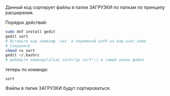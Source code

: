 Данный код сортирует файлы в папке ЗАГРУЗКИ по папкам по принципу расширения.


Порядок действий:

```bash
sudo dnf install gedit
gedit sort
# Вставьте код замениф 'sas' в переменой path на ваш user_name
# Сохраните
chmod +x sort
gedit ~/.bashrc
# добавьте команду(alias sort="py sort";) в самый конец файла
```

теперь по команде:

```
sort
```

Файлы в папке ЗАГРУЗКИ будут сортироваться.
